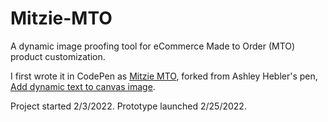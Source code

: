 # Mitzie-MTO
A dynamic image proofing tool for eCommerce Made to Order (MTO) product customization. 

I first wrote it in CodePen as [Mitzie MTO](https://codepen.io/jecollas/pen/dyZWaXM), forked from Ashley Hebler's pen, [Add dynamic text to canvas image](https://codepen.io/ahebler/pen/KzyQBZ). 

Project started 2/3/2022.
Prototype launched 2/25/2022.

